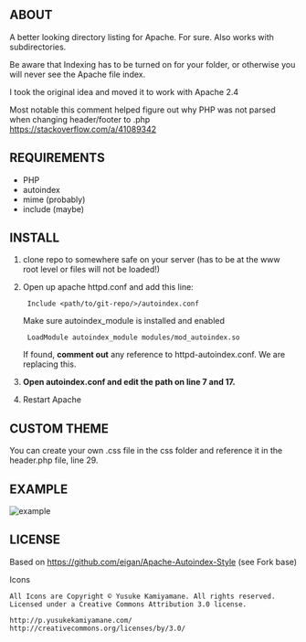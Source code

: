 ABOUT
-----
A better looking directory listing for Apache. For sure.
Also works with subdirectories.

Be aware that Indexing has to be turned on for your folder, or otherwise you will never see the Apache file index.

I took the original idea and moved it to work with Apache 2.4

Most notable this comment helped figure out why PHP was not parsed when changing header/footer to .php
https://stackoverflow.com/a/41089342


REQUIREMENTS
------------
- PHP
- autoindex
- mime (probably)
- include (maybe)

INSTALL
-------
1. clone repo to somewhere safe on your server (has to be at the www root level or files will not be loaded!)
2. Open up apache httpd.conf and add this line:

		Include <path/to/git-repo/>/autoindex.conf
	
	Make sure autoindex_module is installed and enabled
	
		LoadModule autoindex_module modules/mod_autoindex.so

	If found, **comment out** any reference to httpd-autoindex.conf. We are replacing this.


3. **Open autoindex.conf and edit the path on line 7 and 17.**
4. Restart Apache

CUSTOM THEME
----------------
You can create your own .css file in the css folder and reference it in the header.php file, line 29. 

EXAMPLE
-------
![example](http://i.solidfiles.net/b215662ded.png)


LICENSE
-------

Based on https://github.com/eigan/Apache-Autoindex-Style (see Fork base)

Icons		
		
	All Icons are Copyright © Yusuke Kamiyamane. All rights reserved. Licensed under a Creative Commons Attribution 3.0 license.
	
	http://p.yusukekamiyamane.com/
	http://creativecommons.org/licenses/by/3.0/	
